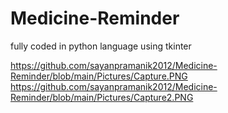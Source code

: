 # Medicine-Reminder
fully coded in python language using tkinter

https://github.com/sayanpramanik2012/Medicine-Reminder/blob/main/Pictures/Capture.PNG
https://github.com/sayanpramanik2012/Medicine-Reminder/blob/main/Pictures/Capture2.PNG
